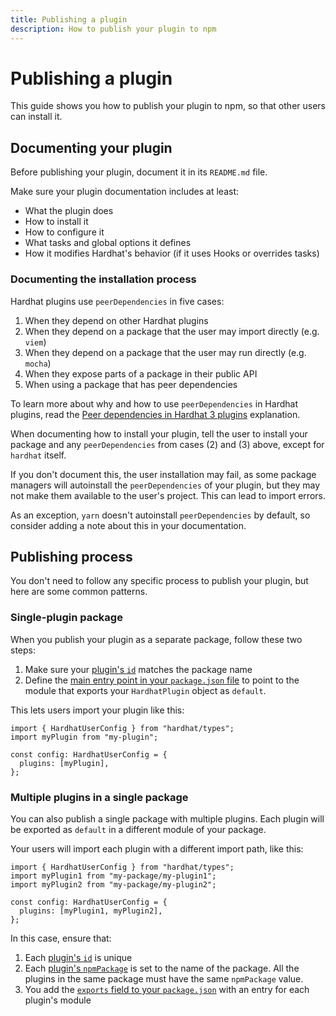 ```yaml
---
title: Publishing a plugin
description: How to publish your plugin to npm
---
```


# Publishing a plugin

This guide shows you how to publish your plugin to npm, so that other users can install it.

## Documenting your plugin

Before publishing your plugin, document it in its `README.md` file.

Make sure your plugin documentation includes at least:

- What the plugin does
- How to install it
- How to configure it
- What tasks and global options it defines
- How it modifies Hardhat's behavior (if it uses Hooks or overrides tasks)

### Documenting the installation process

Hardhat plugins use `peerDependencies` in five cases:

1. When they depend on other Hardhat plugins
2. When they depend on a package that the user may import directly (e.g. `viem`)
3. When they depend on a package that the user may run directly (e.g. `mocha`)
4. When they expose parts of a package in their public API
5. When using a package that has peer dependencies

To learn more about why and how to use `peerDependencies` in Hardhat plugins, read the [Peer dependencies in Hardhat 3 plugins](../explanations/peer-dependencies.md) explanation.

When documenting how to install your plugin, tell the user to install your package and any `peerDependencies` from cases (2) and (3) above, except for `hardhat` itself.

If you don't document this, the user installation may fail, as some package managers will autoinstall the `peerDependencies` of your plugin, but they may not make them available to the user's project. This can lead to import errors.

As an exception, `yarn` doesn't autoinstall `peerDependencies` by default, so consider adding a note about this in your documentation.

## Publishing process

You don't need to follow any specific process to publish your plugin, but here are some common patterns.

### Single-plugin package

When you publish your plugin as a separate package, follow these two steps:

1. Make sure your [plugin's `id`](../reference/hardhat-plugin-object.md#id) matches the package name
2. Define the [main entry point in your `package.json` file](https://nodejs.org/api/packages.html#main-entry-point-export) to point to the module that exports your `HardhatPlugin` object as `default`.

This lets users import your plugin like this:

```ts{2,5}
import { HardhatUserConfig } from "hardhat/types";
import myPlugin from "my-plugin";

const config: HardhatUserConfig = {
  plugins: [myPlugin],
};
```

### Multiple plugins in a single package

You can also publish a single package with multiple plugins. Each plugin will be exported as `default` in a different module of your package.

Your users will import each plugin with a different import path, like this:

```ts{2,3,6}
import { HardhatUserConfig } from "hardhat/types";
import myPlugin1 from "my-package/my-plugin1";
import myPlugin2 from "my-package/my-plugin2";

const config: HardhatUserConfig = {
  plugins: [myPlugin1, myPlugin2],
};
```

In this case, ensure that:

1. Each [plugin's `id`](../reference/hardhat-plugin-object.md#id) is unique
2. Each [plugin's `npmPackage`](../reference/hardhat-plugin-object.md#npmpackage) is set to the name of the package. All the plugins in the same package must have the same `npmPackage` value.
3. You add the [`exports` field to your `package.json`](https://nodejs.org/api/packages.html#subpath-exports) with an entry for each plugin's module
